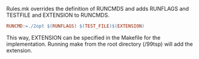 Rules.mk overrides the definition of RUNCMDS and adds RUNFLAGS and TESTFILE and EXTENSION to RUNCMDS.
```Makefile
RUNCMD:=./2opt $(RUNFLAGS) $(TEST_FILE)$(EXTENSION)
```

This way, EXTENSION can be specified in the Makefile for the implementation.
Running make from the root directory (/99tsp) will add the extension.
